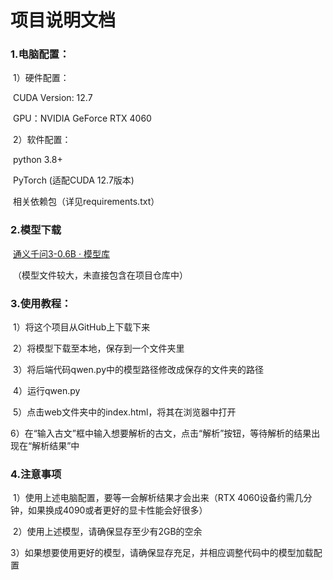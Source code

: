# 项目说明文档

### 1.电脑配置：

​		1）硬件配置： 

​				CUDA Version: 12.7

​				GPU：NVIDIA GeForce RTX 4060

​		2）软件配置：

​				python 3.8+

​				PyTorch (适配CUDA 12.7版本)

​				相关依赖包（详见requirements.txt）

### 2.模型下载

​		[通义千问3-0.6B · 模型库](https://www.modelscope.cn/models/Qwen/Qwen3-0.6B)

​		（模型文件较大，未直接包含在项目仓库中）

### 3.使用教程：

​		1）将这个项目从GitHub上下载下来

​		2）将模型下载至本地，保存到一个文件夹里

​		3）将后端代码qwen.py中的模型路径修改成保存的文件夹的路径

​		4）运行qwen.py

​		5）点击web文件夹中的index.html，将其在浏览器中打开

​		6）在“输入古文”框中输入想要解析的古文，点击“解析”按钮，等待解析的结果出现在“解析结果”中

### 4.注意事项

​		1）使用上述电脑配置，要等一会解析结果才会出来（RTX 4060设备约需几分钟，如果换成4090或者更好的显卡性能会好很多）

​		2）使用上述模型，请确保显存至少有2GB的空余

​		3）如果想要使用更好的模型，请确保显存充足，并相应调整代码中的模型加载配置

